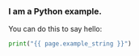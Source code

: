 ### I am a Python example.

You can do this to say hello:

``` python
print("{{ page.example_string }}")
```
